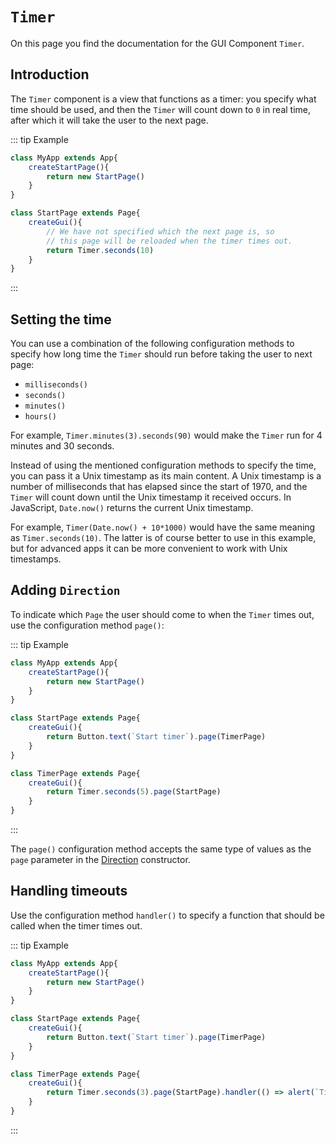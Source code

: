 <script>
	import ViewApp from '$lib/ViewApp.svelte'
</script>

# `Timer`
On this page you find the documentation for the GUI Component `Timer`.





## Introduction
The `Timer` component is a view that functions as a timer: you specify what time should be used, and then the `Timer` will count down to `0` in real time, after which it will take the user to the next page.

::: tip Example

```js baga-show-editor-code
class MyApp extends App{
	createStartPage(){
		return new StartPage()
	}
}

class StartPage extends Page{
	createGui(){
		// We have not specified which the next page is, so
		// this page will be reloaded when the timer times out.
		return Timer.seconds(10)
	}
}
```

:::




## Setting the time
You can use a combination of the following configuration methods to specify how long time the `Timer` should run before taking the user to next page:

* `milliseconds()`
* `seconds()`
* `minutes()`
* `hours()`

For example, `Timer.minutes(3).seconds(90)` would make the `Timer` run for 4 minutes and 30 seconds.

Instead of using the mentioned configuration methods to specify the time, you can pass it a Unix timestamp as its main content. A Unix timestamp is a number of milliseconds that has elapsed since the start of 1970, and the `Timer` will count down until the Unix timestamp it received occurs. In JavaScript, `Date.now()` returns the current Unix timestamp.

For example, `Timer(Date.now() + 10*1000)` would have the same meaning as `Timer.seconds(10)`. The latter is of course better to use in this example, but for advanced apps it can be more convenient to work with Unix timestamps.




## Adding `Direction`
To indicate which `Page` the user should come to when the `Timer` times out, use the configuration method `page()`:

::: tip Example

```js baga-show-editor-code
class MyApp extends App{
	createStartPage(){
		return new StartPage()
	}
}

class StartPage extends Page{
	createGui(){
		return Button.text(`Start timer`).page(TimerPage)
	}
}

class TimerPage extends Page{
	createGui(){
		return Timer.seconds(5).page(StartPage)
	}
}
```

:::

The `page()` configuration method accepts the same type of values as the `page` parameter in the [Direction](/documentation/direction) constructor.





## Handling timeouts
Use the configuration method `handler()` to specify a function that should be called when the timer times out.

::: tip Example

```js baga-show-editor-code
class MyApp extends App{
	createStartPage(){
		return new StartPage()
	}
}

class StartPage extends Page{
	createGui(){
		return Button.text(`Start timer`).page(TimerPage)
	}
}

class TimerPage extends Page{
	createGui(){
		return Timer.seconds(3).page(StartPage).handler(() => alert(`Timeout!`))
	}
}
```

:::